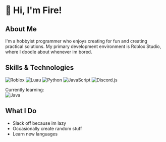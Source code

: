 # 👋 Hi, I'm Fire!

## About Me
I'm a hobbyist programmer who enjoys creating for fun and creating practical solutions. My primary development environment is Roblox Studio, where I doodle about whenever im bored.

## Skills & Technologies
![Roblox](https://img.shields.io/badge/Roblox-00A2FF?style=for-the-badge&logo=roblox&logoColor=white)
![Luau](https://img.shields.io/badge/Luau-2C2D72?style=for-the-badge&logo=lua&logoColor=white)
![Python](https://img.shields.io/badge/Python-3776AB?style=for-the-badge&logo=python&logoColor=white)
![JavaScript](https://img.shields.io/badge/JavaScript-F7DF1E?style=for-the-badge&logo=javascript&logoColor=black)
![Discord.js](https://img.shields.io/badge/Discord.js-5865F2?style=for-the-badge&logo=discord&logoColor=white)

Currently learning:  
![Java](https://img.shields.io/badge/Java-ED8B00?style=for-the-badge&logo=openjdk&logoColor=white)

## What I Do
- Slack off because im lazy
- Occasionally create random stuff
- Learn new languages

<!--
Fun fact: The name "Fire" reflects my love in the color orange
-->
